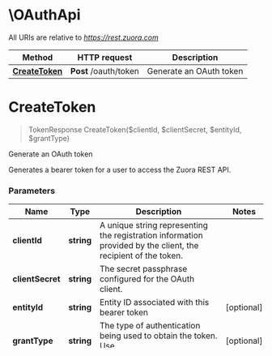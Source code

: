 # \OAuthApi

All URIs are relative to *https://rest.zuora.com*

Method | HTTP request | Description
------------- | ------------- | -------------
[**CreateToken**](OAuthApi.md#CreateToken) | **Post** /oauth/token | Generate an OAuth token


# **CreateToken**
> TokenResponse CreateToken($clientId, $clientSecret, $entityId, $grantType)

Generate an OAuth token

Generates a bearer token for a user to access the Zuora REST API.


### Parameters

Name | Type | Description  | Notes
------------- | ------------- | ------------- | -------------
 **clientId** | **string**| A unique string representing the registration information provided by the client, the recipient of the token.   | 
 **clientSecret** | **string**| The secret passphrase configured for the OAuth client. | 
 **entityId** | **string**| Entity ID associated with this bearer token | [optional] 
 **grantType** | **string**| The type of authentication being used to obtain the token. Use \&quot;client_credentials\&quot;.  | [optional] 

### Return type

[**TokenResponse**](tokenResponse.md)

### Authorization

No authorization required

### HTTP request headers

 - **Content-Type**: application/json; charset=utf-8
 - **Accept**: application/json; charset=utf-8

[[Back to top]](#) [[Back to API list]](../README.md#documentation-for-api-endpoints) [[Back to Model list]](../README.md#documentation-for-models) [[Back to README]](../README.md)

